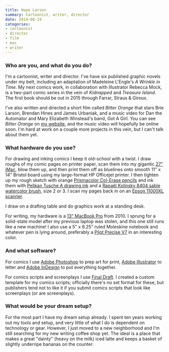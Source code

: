 ```yaml
---
title: Hope Larson
summary: Cartoonist, writer, director
date: 2014-06-19
categories:
- cartoonist
- director
- film
- mac
- writer
---
```


### Who are you, and what do you do?

I'm a cartoonist, writer and director. I've have six published graphic novels under my belt, including an adaptation of Madeleine L'Engle's *A Wrinkle in Time*. My next comics work, in collaboration with illustrator Rebecca Mock, is a two-part comic series in the vein of *Kidnapped* and *Treasure Island*. The first book should be out in 2015 through Farrar, Straus & Giroux.

I've also written and directed a short film called *Bitter Orange* that stars Brie Larson, Brendan Hines and James Urbaniak, and a music video for Dan the Automator and Mary Elizabeth Winstead's band, Got A Girl. You can see *Bitter Orange* on [my website](http://hopelarson.com/ "Hope's website."), and the music video will hopefully be online soon. I'm hard at work on a couple more projects in this vein, but I can't talk about them yet.

### What hardware do you use?

For drawing and inking comics I keep it old-school with a twist. I draw roughs of my comic pages on printer paper, scan them into my gigantic [27" iMac][imac], blow them up, and then print them off as bluelines onto smooth 11" x 14" Bristol board using my large-format HP Officejet printer. I then tighten up my rough sketch with orange [Prismacolor Col-Erase pencils][col-erase] and ink them with [Pelikan Tusche A drawing ink][drawing-ink-a] and a [Rapaël Kolinsky 8404 sable watercolor brush][kolinsky-8404], size 2 or 3. I scan my pages back in on an [Epson 11000XL scanner][expression-11000xl].

I draw on a drafting table and do graphics work at a standing desk.

For writing, my hardware is a [13" MacBook Pro][macbook-pro] from 2010. I sprung for a solid-state model after my previous laptop was stolen, and this one still runs like a new machine! I also use a 5" x 8.25" ruled Moleskine notebook and whatever pen is lying around, preferably a [Pilot Precise V7][precise-v7] in an interesting color.

### And what software?

For comics I use [Adobe Photoshop][photoshop] to prep art for print, [Adobe Illustrator][illustrator] to letter and [Adobe InDesign][indesign] to put everything together.

For comics scripts and screenplays I use [Final Draft][final-draft]. I created a custom template for my comics scripts; officially there's no set format for these, but publishers tend not to like it if you submit comics scripts that look like screenplays (or are screenplays).

### What would be your dream setup?

For the most part I have my dream setup already. I spent ten years working out my tools and setup, and very little of what I do is dependent on technology or gear. However, I just moved to a new neighborhood and I'm still searching for my new writing coffee shop yet. The ideal is a place that makes a great "dainty" (heavy on the milk) iced latte and keeps a basket of slightly underripe bananas on the counter.

[col-erase]: http://web.archive.org/web/20160507173225/http://www.amazon.com:80/Prismacolor-Col-Erase-Erasable-Assorted-20517/dp/B000089DCH "Erasable coloured pencils."
[drawing-ink-a]: http://web.archive.org/web/20090307115446/http://www.pelikan.com:80/ "A drawing ink."
[expression-11000xl]: https://epson.com/cgi-bin/Store/jsp/Product/Overview.do?BV_UseBVCookie=yes&sku=E11000XL-PH "A large-format scanner."
[final-draft]: https://www.finaldraft.com/ "Popular screenwriting software."
[illustrator]: https://www.adobe.com/products/illustrator.html "A vector graphics editor."
[imac]: https://www.apple.com/imac-24/ "An all-in-one computer."
[indesign]: https://www.adobe.com/products/indesign.html "A desktop/web publishing application."
[kolinsky-8404]: http://web.archive.org/web/20140626081419/http://www.amazon.com/Raphael-Kolinsky-Sable-Brush-8404/dp/B005WJRLQK "An ink brush."
[macbook-pro]: https://www.apple.com/macbook-pro/ "A laptop."
[photoshop]: https://www.adobe.com/products/photoshop.html "A bitmap image editor."
[precise-v7]: http://web.archive.org/web/20190506091441/https://www.amazon.com/Pilot-Precise-Stick-Rolling-Point/dp/B00006IEBL "A pen."
